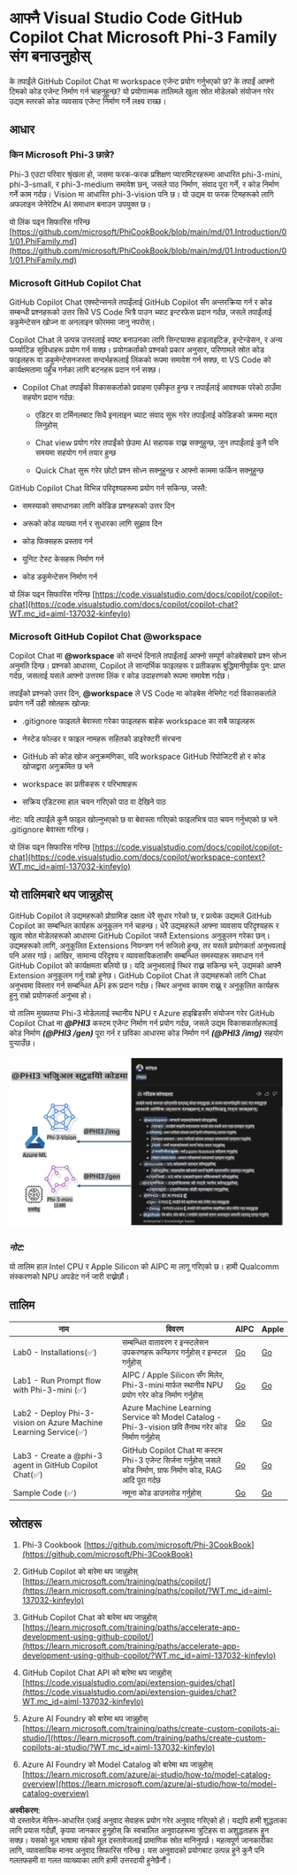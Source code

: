# **आफ्नै Visual Studio Code GitHub Copilot Chat Microsoft Phi-3 Family संग बनाउनुहोस्**

के तपाईंले GitHub Copilot Chat मा workspace एजेन्ट प्रयोग गर्नुभएको छ? के तपाईं आफ्नो टिमको कोड एजेन्ट निर्माण गर्न चाहनुहुन्छ? यो प्रयोगात्मक तालिमले खुला स्रोत मोडेलको संयोजन गरेर उद्यम स्तरको कोड व्यवसाय एजेन्ट निर्माण गर्ने लक्ष्य राख्छ।

## **आधार**

### **किन Microsoft Phi-3 छान्ने?**

Phi-3 एउटा परिवार श्रृंखला हो, जसमा फरक-फरक प्रशिक्षण प्यारामिटरहरूमा आधारित phi-3-mini, phi-3-small, र phi-3-medium समावेश छन्, जसले पाठ निर्माण, संवाद पूरा गर्ने, र कोड निर्माण गर्ने काम गर्दछ। Vision मा आधारित phi-3-vision पनि छ। यो उद्यम वा फरक टिमहरूको लागि अफलाइन जेनेरेटिभ AI समाधान बनाउन उपयुक्त छ।

यो लिंक पढ्न सिफारिस गरिन्छ [https://github.com/microsoft/PhiCookBook/blob/main/md/01.Introduction/01/01.PhiFamily.md](https://github.com/microsoft/PhiCookBook/blob/main/md/01.Introduction/01/01.PhiFamily.md)

### **Microsoft GitHub Copilot Chat**

GitHub Copilot Chat एक्स्टेन्सनले तपाईंलाई GitHub Copilot सँग अन्तरक्रिया गर्न र कोड सम्बन्धी प्रश्नहरूको उत्तर सिधै VS Code भित्रै पाउन च्याट इन्टरफेस प्रदान गर्दछ, जसले तपाईंलाई डकुमेन्टेसन खोज्न वा अनलाइन फोरममा जानु नपरोस्।

Copilot Chat ले उत्पन्न उत्तरलाई स्पष्ट बनाउनका लागि सिन्ट्याक्स हाइलाइटिङ, इन्टेन्डेसन, र अन्य फर्म्याटिङ सुविधाहरू प्रयोग गर्न सक्छ। प्रयोगकर्ताको प्रश्नको प्रकार अनुसार, परिणामले स्रोत कोड फाइलहरू वा डकुमेन्टेसनजस्ता सन्दर्भहरूलाई लिंकको रूपमा समावेश गर्न सक्छ, वा VS Code को कार्यक्षमतामा पहुँच गर्नका लागि बटनहरू प्रदान गर्न सक्छ।

- Copilot Chat तपाईंको विकासकर्ताको प्रवाहमा एकीकृत हुन्छ र तपाईंलाई आवश्यक परेको ठाउँमा सहयोग प्रदान गर्दछ:

  - एडिटर वा टर्मिनलबाट सिधै इनलाइन च्याट संवाद सुरू गरेर तपाईंलाई कोडिङको क्रममा मद्दत लिनुहोस्

  - Chat view प्रयोग गरेर तपाईंको छेउमा AI सहायक राख्न सक्नुहुन्छ, जुन तपाईंलाई कुनै पनि समयमा सहयोग गर्न तयार हुन्छ

  - Quick Chat सुरू गरेर छोटो प्रश्न सोध्न सक्नुहुन्छ र आफ्नो काममा फर्किन सक्नुहुन्छ

GitHub Copilot Chat विभिन्न परिदृश्यहरूमा प्रयोग गर्न सकिन्छ, जस्तै:

- समस्याको समाधानका लागि कोडिङ प्रश्नहरूको उत्तर दिन

- अरूको कोड व्याख्या गर्न र सुधारका लागि सुझाव दिन

- कोड फिक्सहरू प्रस्ताव गर्न

- युनिट टेस्ट केसहरू निर्माण गर्न

- कोड डकुमेन्टेसन निर्माण गर्न

यो लिंक पढ्न सिफारिस गरिन्छ [https://code.visualstudio.com/docs/copilot/copilot-chat](https://code.visualstudio.com/docs/copilot/copilot-chat?WT.mc_id=aiml-137032-kinfeylo)

### **Microsoft GitHub Copilot Chat @workspace**

Copilot Chat मा **@workspace** को सन्दर्भ दिनाले तपाईंलाई आफ्नो सम्पूर्ण कोडबेसबारे प्रश्न सोध्न अनुमति दिन्छ। प्रश्नको आधारमा, Copilot ले सान्दर्भिक फाइलहरू र प्रतीकहरू बुद्धिमानीपूर्वक पुन: प्राप्त गर्दछ, जसलाई यसले आफ्नो उत्तरमा लिंक र कोड उदाहरणको रूपमा समावेश गर्दछ।

तपाईंको प्रश्नको उत्तर दिन, **@workspace** ले VS Code मा कोडबेस नेभिगेट गर्दा विकासकर्ताले प्रयोग गर्ने उही स्रोतहरू खोज्छ:

- .gitignore फाइलले बेवास्ता गरेका फाइलहरू बाहेक workspace का सबै फाइलहरू

- नेस्टेड फोल्डर र फाइल नामहरू सहितको डाइरेक्टरी संरचना

- GitHub को कोड खोज अनुक्रमणिका, यदि workspace GitHub रिपोजिटरी हो र कोड खोजद्वारा अनुक्रमित छ भने

- workspace का प्रतीकहरू र परिभाषाहरू

- सक्रिय एडिटरमा हाल चयन गरिएको पाठ वा देखिने पाठ

नोट: यदि तपाईंले कुनै फाइल खोल्नुभएको छ वा बेवास्ता गरिएको फाइलभित्र पाठ चयन गर्नुभएको छ भने .gitignore बेवास्ता गरिन्छ।

यो लिंक पढ्न सिफारिस गरिन्छ [https://code.visualstudio.com/docs/copilot/copilot-chat](https://code.visualstudio.com/docs/copilot/workspace-context?WT.mc_id=aiml-137032-kinfeylo)

## **यो तालिमबारे थप जान्नुहोस्**

GitHub Copilot ले उद्यमहरूको प्रोग्रामिङ दक्षता धेरै सुधार गरेको छ, र प्रत्येक उद्यमले GitHub Copilot का सम्बन्धित कार्यहरू अनुकूलन गर्न चाहन्छ। धेरै उद्यमहरूले आफ्ना व्यवसाय परिदृश्यहरू र खुला स्रोत मोडेलहरूको आधारमा GitHub Copilot जस्तै Extensions अनुकूलन गरेका छन्। उद्यमहरूको लागि, अनुकूलित Extensions नियन्त्रण गर्न सजिलो हुन्छ, तर यसले प्रयोगकर्ता अनुभवलाई पनि असर गर्छ। आखिर, सामान्य परिदृश्य र व्यावसायिकतासँग सम्बन्धित समस्याहरू समाधान गर्न GitHub Copilot को कार्यक्षमता बलियो छ। यदि अनुभवलाई स्थिर राख्न सकिन्छ भने, उद्यमको आफ्नै Extension अनुकूलन गर्नु राम्रो हुनेछ। GitHub Copilot Chat ले उद्यमहरूको लागि Chat अनुभवमा विस्तार गर्न सम्बन्धित API हरू प्रदान गर्दछ। स्थिर अनुभव कायम राख्नु र अनुकूलित कार्यहरू हुनु राम्रो प्रयोगकर्ता अनुभव हो।

यो तालिम मुख्यतया Phi-3 मोडेललाई स्थानीय NPU र Azure हाइब्रिडसँग संयोजन गरेर GitHub Copilot Chat मा ***@PHI3*** कस्टम एजेन्ट निर्माण गर्न प्रयोग गर्दछ, जसले उद्यम विकासकर्ताहरूलाई कोड निर्माण ***(@PHI3 /gen)*** पूरा गर्न र छविका आधारमा कोड निर्माण गर्न ***(@PHI3 /img)*** सहयोग पुर्‍याउँछ।

![PHI3](../../../../../../../translated_images/cover.410a18b85555fad4ca8bfb8f0b1776a96ae7f8eae1132b8f0c09d4b92b8e3365.ne.png)

### ***नोट:***

यो तालिम हाल Intel CPU र Apple Silicon को AIPC मा लागू गरिएको छ। हामी Qualcomm संस्करणको NPU अपडेट गर्न जारी राख्नेछौं।

## **तालिम**

| नाम | विवरण | AIPC | Apple |
| ------------ | ----------- | -------- |-------- |
| Lab0 - Installations(✅) | सम्बन्धित वातावरण र इन्स्टलेसन उपकरणहरू कन्फिगर गर्नुहोस् र इन्स्टल गर्नुहोस् | [Go](./HOL/AIPC/01.Installations.md) |[Go](./HOL/Apple/01.Installations.md) |
| Lab1 - Run Prompt flow with Phi-3-mini (✅) | AIPC / Apple Silicon सँग मिलेर, Phi-3-mini मार्फत स्थानीय NPU प्रयोग गरेर कोड निर्माण गर्नुहोस् | [Go](./HOL/AIPC/02.PromptflowWithNPU.md) |  [Go](./HOL/Apple/02.PromptflowWithMLX.md) |
| Lab2 - Deploy Phi-3-vision on Azure Machine Learning Service(✅) | Azure Machine Learning Service को Model Catalog - Phi-3-vision छवि तैनाथ गरेर कोड निर्माण गर्नुहोस् | [Go](./HOL/AIPC/03.DeployPhi3VisionOnAzure.md) |[Go](./HOL/Apple/03.DeployPhi3VisionOnAzure.md) |
| Lab3 - Create a @phi-3 agent in GitHub Copilot Chat(✅)  | GitHub Copilot Chat मा कस्टम Phi-3 एजेन्ट सिर्जना गर्नुहोस् जसले कोड निर्माण, ग्राफ निर्माण कोड, RAG आदि पूरा गर्दछ | [Go](./HOL/AIPC/04.CreatePhi3AgentInVSCode.md) | [Go](./HOL/Apple/04.CreatePhi3AgentInVSCode.md) |
| Sample Code (✅)  | नमूना कोड डाउनलोड गर्नुहोस् | [Go](../../../../../../../code/07.Lab/01/AIPC) | [Go](../../../../../../../code/07.Lab/01/Apple) |

## **स्रोतहरू**

1. Phi-3 Cookbook [https://github.com/microsoft/Phi-3CookBook](https://github.com/microsoft/Phi-3CookBook)

2. GitHub Copilot को बारेमा थप जान्नुहोस् [https://learn.microsoft.com/training/paths/copilot/](https://learn.microsoft.com/training/paths/copilot/?WT.mc_id=aiml-137032-kinfeylo)

3. GitHub Copilot Chat को बारेमा थप जान्नुहोस् [https://learn.microsoft.com/training/paths/accelerate-app-development-using-github-copilot/](https://learn.microsoft.com/training/paths/accelerate-app-development-using-github-copilot/?WT.mc_id=aiml-137032-kinfeylo)

4. GitHub Copilot Chat API को बारेमा थप जान्नुहोस् [https://code.visualstudio.com/api/extension-guides/chat](https://code.visualstudio.com/api/extension-guides/chat?WT.mc_id=aiml-137032-kinfeylo)

5. Azure AI Foundry को बारेमा थप जान्नुहोस् [https://learn.microsoft.com/training/paths/create-custom-copilots-ai-studio/](https://learn.microsoft.com/training/paths/create-custom-copilots-ai-studio/?WT.mc_id=aiml-137032-kinfeylo)

6. Azure AI Foundry को Model Catalog को बारेमा थप जान्नुहोस् [https://learn.microsoft.com/azure/ai-studio/how-to/model-catalog-overview](https://learn.microsoft.com/azure/ai-studio/how-to/model-catalog-overview)

**अस्वीकरण**:  
यो दस्तावेज़ मेसिन-आधारित एआई अनुवाद सेवाहरू प्रयोग गरेर अनुवाद गरिएको हो। यद्यपि हामी शुद्धताका लागि प्रयास गर्दछौं, कृपया जानकार हुनुहोस् कि स्वचालित अनुवादहरूमा त्रुटिहरू वा अशुद्धताहरू हुन सक्छ। यसको मूल भाषामा रहेको मूल दस्तावेजलाई प्रामाणिक स्रोत मानिनुपर्छ। महत्वपूर्ण जानकारीका लागि, व्यावसायिक मानव अनुवाद सिफारिस गरिन्छ। यस अनुवादको प्रयोगबाट उत्पन्न हुने कुनै पनि गलतफहमी वा गलत व्याख्याका लागि हामी उत्तरदायी हुनेछैनौं।